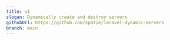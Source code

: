```yaml
---
title: v1
slogan: Dynamically create and destroy servers
githubUrl: https://github.com/spatie/laravel-dynamic-servers
branch: main
---
```

